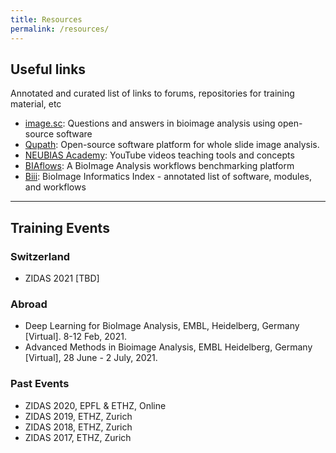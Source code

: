 ```yaml
---
title: Resources
permalink: /resources/
---
```


## Useful links
Annotated and curated list of links to forums, repositories for training material, etc

- [image.sc](https://forum.image.sc/): Questions and answers in bioimage analysis using open-source software
- [Qupath](https://qupath.github.io/): Open-source software platform for whole slide image analysis.
- [NEUBIAS Academy](https://www.youtube.com/c/NEUBIAS/videos): YouTube videos teaching tools and concepts 
- [BIAflows](https://biaflows.neubias.org/#/): A BioImage Analysis workflows benchmarking platform
- [Biii](http://biii.eu/): BioImage Informatics Index - annotated list of software, modules, and workflows


---

## Training Events 
### Switzerland
- ZIDAS 2021 [TBD]

### Abroad
- Deep Learning for BioImage Analysis, EMBL, Heidelberg, Germany [Virtual]. 8-12 Feb, 2021.
- Advanced Methods in Bioimage Analysis, EMBL Heidelberg, Germany [Virtual], 28 June - 2 July, 2021.

### Past Events
- ZIDAS 2020, EPFL & ETHZ, Online
- ZIDAS 2019, ETHZ, Zurich
- ZIDAS 2018, ETHZ, Zurich
- ZIDAS 2017, ETHZ, Zurich

